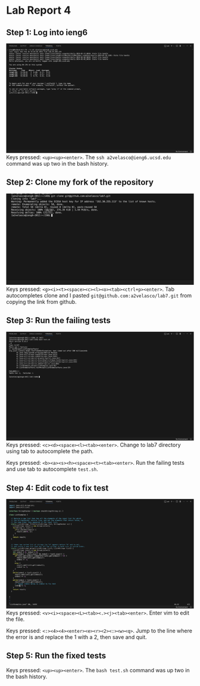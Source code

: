 # Lab Report 4
## Step 1: Log into ieng6
![image1](image1.png)
Keys pressed: ```<up><up><enter>```. The ```ssh a2velasco@ieng6.ucsd.edu``` command was up two in the bash history.
## Step 2: Clone my fork of the repository
![image2](image2.png)
Keys pressed: ```<g><i><t><space><c><l><o><tab><ctrl+p><enter>```. Tab autocompletes clone and I pasted ```git@github.com:a2velasco/lab7.git``` from copying the link from github. 
## Step 3: Run the failing tests
![image3](image3.png)
Keys pressed: ```<c><d><space><l><tab><enter>```. Change to lab7 directory using tab to autocomplete the path.

Keys pressed: ```<b><a><s><h><space><t><tab><enter>```. Run the failing tests and use tab to autocomplete ```test.sh```.
## Step 4: Edit code to fix test
![image4](image4.png)
Keys pressed: ```<v><i><space><L><tab><.><j><tab><enter>```. Enter vim to edit the file.

Keys pressed: ```<:><4><4><enter><e><r><2><:><w><q>```. Jump to the line where the error is and replace the 1 with a 2, then save and quit.
## Step 5: Run the fixed tests

Keys pressed: ```<up><up><enter>```. The ```bash test.sh``` command was up two in the bash history.
